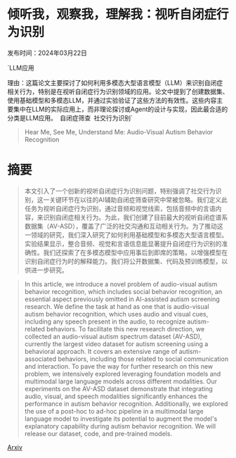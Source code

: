 # 倾听我，观察我，理解我：视听自闭症行为识别

发布时间：2024年03月22日

`LLM应用

理由：这篇论文主要探讨了如何利用多模态大型语言模型（LLM）来识别自闭症相关行为，特别是在视听自闭症行为识别领域的应用。论文中提到了创建数据集、使用基础模型和多模态LLM，并通过实验验证了这些方法的有效性。这些内容主要集中在LLM的实际应用上，而非理论探讨或Agent的设计与实现，因此最合适的分类是LLM应用。` `自闭症筛查` `社交行为识别`

> Hear Me, See Me, Understand Me: Audio-Visual Autism Behavior Recognition

# 摘要

> 本文引入了一个创新的视听自闭症行为识别问题，特别强调了社交行为识别，这一关键环节在以往的AI辅助自闭症筛查研究中常被忽略。我们定义此任务为视听自闭症行为识别，通过音频和视觉线索，包括音频中的言语内容，来识别自闭症相关行为。为此，我们创建了目前最大的视听自闭症谱系数据集（AV-ASD），覆盖了广泛的社交沟通和互动相关行为。为了推动这一领域的研究，我们深入研究了如何利用基础模型和多模态大型语言模型。实验结果显示，整合音频、视觉和言语信息能显著提升自闭症行为识别的准确性。我们还探索了在多模态模型中应用事后到即席的策略，以增强模型在识别自闭症行为时的解释能力。我们将公开数据集、代码及预训练模型，以供进一步研究。

> In this article, we introduce a novel problem of audio-visual autism behavior recognition, which includes social behavior recognition, an essential aspect previously omitted in AI-assisted autism screening research. We define the task at hand as one that is audio-visual autism behavior recognition, which uses audio and visual cues, including any speech present in the audio, to recognize autism-related behaviors. To facilitate this new research direction, we collected an audio-visual autism spectrum dataset (AV-ASD), currently the largest video dataset for autism screening using a behavioral approach. It covers an extensive range of autism-associated behaviors, including those related to social communication and interaction. To pave the way for further research on this new problem, we intensively explored leveraging foundation models and multimodal large language models across different modalities. Our experiments on the AV-ASD dataset demonstrate that integrating audio, visual, and speech modalities significantly enhances the performance in autism behavior recognition. Additionally, we explored the use of a post-hoc to ad-hoc pipeline in a multimodal large language model to investigate its potential to augment the model's explanatory capability during autism behavior recognition. We will release our dataset, code, and pre-trained models.

[Arxiv](https://arxiv.org/abs/2406.02554)